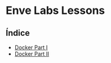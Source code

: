# Enve Labs Lessons
## Índice

- [Docker Part I](https://github.com/marianosantoiano/enve-labs-lessons/edit/main/2020/10)
- [Docker Part II](https://github.com/marianosantoiano/enve-labs-lessons/blob/main/2020/11)

